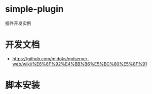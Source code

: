# simple-plugin
插件开发实例

# 开发文档

- https://github.com/midoks/mdserver-web/wiki/%E6%8F%92%E4%BB%B6%E5%BC%80%E5%8F%91

# 脚本安装

```

```